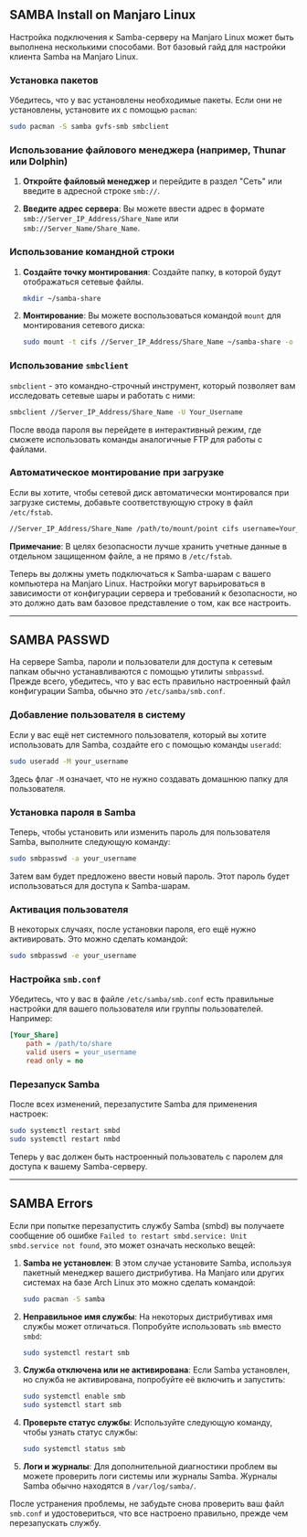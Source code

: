 ## SAMBA Install on Manjaro Linux

Настройка подключения к Samba-серверу на Manjaro Linux может быть выполнена несколькими способами. Вот базовый гайд для настройки клиента Samba на Manjaro Linux.

### Установка пакетов

Убедитесь, что у вас установлены необходимые пакеты. Если они не установлены, установите их с помощью `pacman`:

```bash
sudo pacman -S samba gvfs-smb smbclient
```

### Использование файлового менеджера (например, Thunar или Dolphin)

1. **Откройте файловый менеджер** и перейдите в раздел "Сеть" или введите в адресной строке `smb://`.
  
2. **Введите адрес сервера**: Вы можете ввести адрес в формате `smb://Server_IP_Address/Share_Name` или `smb://Server_Name/Share_Name`.

### Использование командной строки

1. **Создайте точку монтирования**: Создайте папку, в которой будут отображаться сетевые файлы.

    ```bash
    mkdir ~/samba-share
    ```

2. **Монтирование**: Вы можете воспользоваться командой `mount` для монтирования сетевого диска:

    ```bash
    sudo mount -t cifs //Server_IP_Address/Share_Name ~/samba-share -o username=Your_Username,password=Your_Password
    ```

### Использование `smbclient`

`smbclient` - это командно-строчный инструмент, который позволяет вам исследовать сетевые шары и работать с ними:

```bash
smbclient //Server_IP_Address/Share_Name -U Your_Username
```

После ввода пароля вы перейдете в интерактивный режим, где сможете использовать команды аналогичные FTP для работы с файлами.

### Автоматическое монтирование при загрузке

Если вы хотите, чтобы сетевой диск автоматически монтировался при загрузке системы, добавьте соответствующую строку в файл `/etc/fstab`.

```bash
//Server_IP_Address/Share_Name /path/to/mount/point cifs username=Your_Username,password=Your_Password 0 0
```

**Примечание**: В целях безопасности лучше хранить учетные данные в отдельном защищенном файле, а не прямо в `/etc/fstab`.

Теперь вы должны уметь подключаться к Samba-шарам с вашего компьютера на Manjaro Linux. Настройки могут варьироваться в зависимости от конфигурации сервера и требований к безопасности, но это должно дать вам базовое представление о том, как все настроить.


---

## SAMBA PASSWD

На сервере Samba, пароли и пользователи для доступа к сетевым папкам обычно устанавливаются с помощью утилиты `smbpasswd`. Прежде всего, убедитесь, что у вас есть правильно настроенный файл конфигурации Samba, обычно это `/etc/samba/smb.conf`.

### Добавление пользователя в систему

Если у вас ещё нет системного пользователя, который вы хотите использовать для Samba, создайте его с помощью команды `useradd`:

```bash
sudo useradd -M your_username
```

Здесь флаг `-M` означает, что не нужно создавать домашнюю папку для пользователя.

### Установка пароля в Samba

Теперь, чтобы установить или изменить пароль для пользователя Samba, выполните следующую команду:

```bash
sudo smbpasswd -a your_username
```

Затем вам будет предложено ввести новый пароль. Этот пароль будет использоваться для доступа к Samba-шарам.

### Активация пользователя

В некоторых случаях, после установки пароля, его ещё нужно активировать. Это можно сделать командой:

```bash
sudo smbpasswd -e your_username
```

### Настройка `smb.conf`

Убедитесь, что у вас в файле `/etc/samba/smb.conf` есть правильные настройки для вашего пользователя или группы пользователей. Например:

```ini
[Your_Share]
    path = /path/to/share
    valid users = your_username
    read only = no
```

### Перезапуск Samba

После всех изменений, перезапустите Samba для применения настроек:

```bash
sudo systemctl restart smbd
sudo systemctl restart nmbd
```

Теперь у вас должен быть настроенный пользователь с паролем для доступа к вашему Samba-серверу.

---

## SAMBA Errors

Если при попытке перезапустить службу Samba (smbd) вы получаете сообщение об ошибке `Failed to restart smbd.service: Unit smbd.service not found`, это может означать несколько вещей:

1. **Samba не установлен**: В этом случае установите Samba, используя пакетный менеджер вашего дистрибутива. На Manjaro или других системах на базе Arch Linux это можно сделать командой:
    ```bash
    sudo pacman -S samba
    ```

2. **Неправильное имя службы**: На некоторых дистрибутивах имя службы может отличаться. Попробуйте использовать `smb` вместо `smbd`:
    ```bash
    sudo systemctl restart smb
    ```

3. **Служба отключена или не активирована**: Если Samba установлен, но служба не активирована, попробуйте её включить и запустить:
    ```bash
    sudo systemctl enable smb
    sudo systemctl start smb
    ```

4. **Проверьте статус службы**: Используйте следующую команду, чтобы узнать статус службы:
    ```bash
    sudo systemctl status smb
    ```

5. **Логи и журналы**: Для дополнительной диагностики проблем вы можете проверить логи системы или журналы Samba. Журналы Samba обычно находятся в `/var/log/samba/`.

После устранения проблемы, не забудьте снова проверить ваш файл `smb.conf` и удостовериться, что все настроено правильно, прежде чем перезапускать службу.
